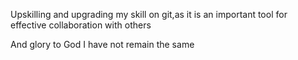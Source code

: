 Upskilling and upgrading my skill on git,as it is an important tool for effective collaboration with others

And glory to God I have not remain the same
